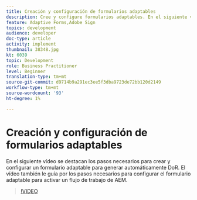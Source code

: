 ```yaml
---
title: Creación y configuración de formularios adaptables
description: Cree y configure formularios adaptables. En el siguiente vídeo se destacan los pasos necesarios para crear y configurar un formulario adaptable para generar automáticamente DoR. El vídeo también le guía por los pasos necesarios para configurar el formulario adaptable para activar un flujo de trabajo de AEM.
feature: Adaptive Forms,Adobe Sign
topics: development
audience: developer
doc-type: article
activity: implement
thumbnail: 38348.jpg
kt: 6039
topic: Development
role: Business Practitioner
level: Beginner
translation-type: tm+mt
source-git-commit: d9714b9a291ec3ee5f3dba9723de72bb120d2149
workflow-type: tm+mt
source-wordcount: '93'
ht-degree: 1%

---
```


# Creación y configuración de formularios adaptables

En el siguiente vídeo se destacan los pasos necesarios para crear y configurar un formulario adaptable para generar automáticamente DoR. El vídeo también le guía por los pasos necesarios para configurar el formulario adaptable para activar un flujo de trabajo de AEM.

>[!VIDEO](https://video.tv.adobe.com/v/38348/?quality=9&learn=on)

